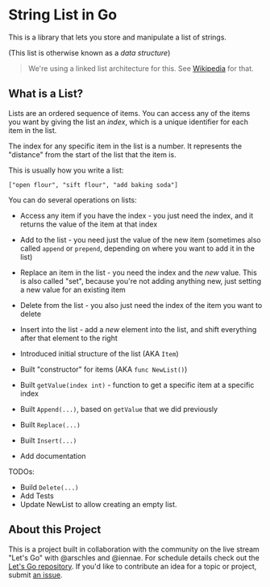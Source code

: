 # String List in Go

This is a library that lets you store and manipulate a list of strings.

(This list is otherwise known as a _data structure_)

>We're using a linked list architecture for this. See [Wikipedia](https://en.wikipedia.org/wiki/Linked_list) for that.

## What is a List?

Lists are an ordered sequence of items. You can access any of the items you want by giving the list an _index_, which is a unique identifier for each item in the list.

The index for any specific item in the list is a number. It represents the "distance" from the start of the list that the item is.

This is usually how you write a list:

```
["open flour", "sift flour", "add baking soda"]
```

You can do several operations on lists:

- Access any item if you have the index - you just need the index, and it returns the value of the item at that index
- Add to the list - you need just the value of the new item (sometimes also called `append` or `prepend`, depending on where you want to add it in the list)
- Replace an item in the list - you need the index and the _new_ value. This is also called "set", because you're not adding anything new, just setting a new value for an existing item
- Delete from the list - you also just need the index of the item you want to delete
- Insert into the list - add a _new_ element into the list, and shift everything after that element to the right


- Introduced initial structure of the list (AKA `Item`)
- Built "constructor" for items (AKA `func NewList()`)
- Built `getValue(index int)` - function to get a specific item at a specific index
- Built `Append(...)`, based on `getValue` that we did previously
- Built `Replace(...)`
- Built `Insert(...)`
- Add documentation

TODOs:

- Build `Delete(...)`
- Add Tests
- Update NewList to allow creating an empty list. 

## About this Project

This is a project built in collaboration with the community on the live stream "Let's Go" with @arschles and @iennae. For schedule details check out the [Let's Go repository](https://github.com/osscda/lets-go-stream). If you'd like to contribute an idea for a topic or project, submit [an issue](https://github.com/osscda/lets-go-stream/issues). 
